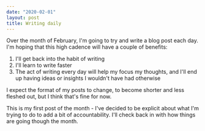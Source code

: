 ```yaml
---
date: "2020-02-01"
layout: post
title: Writing daily
---
```


Over the month of February, I'm going to try and write a blog post each day. I'm
hoping that this high cadence will have a couple of benefits:

1. I'll get back into the habit of writing
2. I'll learn to write faster
3. The act of writing every day will help my focus my thoughts, and I'll end up
   having ideas or insights I wouldn't have had otherwise

I expect the format of my posts to change, to become shorter and less fleshed
out, but I think that's fine for now.

This is my first post of the month - I've decided to be explicit about what I'm
trying to do to add a bit of accountability. I'll check back in with how things
are going though the month.
